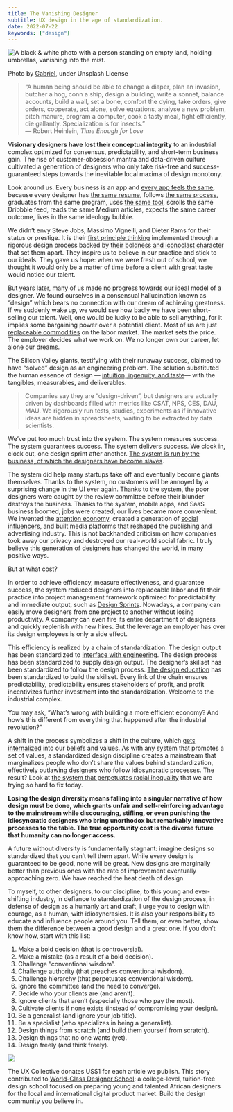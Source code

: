 ```yaml
---
title: The Vanishing Designer
subtitle: UX design in the age of standardization.
date: 2022-07-22
keywords: ["design"]
---
```


![A black & white photo with a person standing on empty land, holding umbrellas, vanishing into the mist.](https://miro.medium.com/v2/resize:fit:700/1*lhMyOw5uf7tDN38lekuxPQ.jpeg)

Photo by [Gabriel](https://unsplash.com/@natural), under Unsplash License

> “A human being should be able to change a diaper, plan an invasion, butcher a hog, conn a ship, design a building, write a sonnet, balance accounts, build a wall, set a bone, comfort the dying, take orders, give orders, cooperate, act alone, solve equations, analyse a new problem, pitch manure, program a computer, cook a tasty meal, fight efficiently, die gallantly. Specialization is for insects.”  
> — Robert Heinlein, _Time Enough for Love_

V**isionary designers have lost their conceptual integrity** to an industrial complex optimized for consensus, predictability, and short-term business gain. The rise of customer-obsession mantra and data-driven culture cultivated a generation of designers who only take risk-free and success-guaranteed steps towards the inevitable local maxima of design monotony.

Look around us. Every business is an app and [every app feels the same](/ever-wonder-why-the-most-popular-apps-are-starting-to-look-the-same-it-might-be-a-good-thing-e54aadd50fd5), because every designer has [the same resume](/is-your-design-portfolio-hurting-you-f167a925ab1b), follows [the same process](https://medium.com/digital-experience-design/how-to-apply-a-design-thinking-hcd-ux-or-any-creative-process-from-scratch-b8786efbf812), graduates from the same program, uses [the same tool](https://uxtools.co/survey-2020/), scrolls the same Dribbble feed, reads the same Medium articles, expects the same career outcome, lives in the same ideology bubble.

We didn’t envy Steve Jobs, Massimo Vignelli, and Dieter Rams for their status or prestige. It is their [first principle thinking](https://www.interaction-design.org/literature/article/dieter-rams-10-timeless-commandments-for-good-design) implemented through a rigorous design process backed by [their boldness and iconoclast character](https://www.youtube.com/watch?v=kYfNvmF0Bqw) that set them apart. They inspire us to believe in our practice and stick to our ideals. They gave us hope: when we were fresh out of school, we thought it would only be a matter of time before a client with great taste would notice our talent.

But years later, many of us made no progress towards our ideal model of a designer. We found ourselves in a consensual hallucination known as “design” which bears no connection with our dream of achieving greatness. If we suddenly wake up, we would see how badly we have been short-selling our talent. Well, one would be lucky to be able to sell anything, for it implies some bargaining power over a potential client. Most of us are just [replaceable commodities](https://medium.com/nyc-design/its-true-ui-is-now-a-commodity-skill-1bac17d125b2) on the labor market. The market sets the price. The employer decides what we work on. We no longer own our career, let alone our dreams.

The Silicon Valley giants, testifying with their runaway success, claimed to have “solved” design as an engineering problem. The solution substituted the human essence of design — [intuition, ingenuity, and taste](https://modus.medium.com/data-driven-design-is-killing-our-instincts-d448d141653d)— with the tangibles, measurables, and deliverables.

> Companies say they are “design-driven”, but designers are actually driven by dashboards filled with metrics like CSAT, NPS, CES, DAU, MAU. We rigorously run tests, studies, experiments as if innovative ideas are hidden in spreadsheets, waiting to be extracted by data scientists.

We’ve put too much trust into the system. The system measures success. The system guarantees success. The system delivers success. We clock in, clock out, one design sprint after another. [The system is run by the business, of which the designers have become slaves](/five-ways-to-tell-if-a-company-is-really-design-driven-be10c8659e0b).

The system did help many startups take off and eventually become giants themselves. Thanks to the system, no customers will be annoyed by a surprising change in the UI ever again. Thanks to the system, the poor designers were caught by the review committee before their blunder destroys the business. Thanks to the system, mobile apps, and SaaS business boomed, jobs were created, our lives became more convenient. We invented the [attention economy](https://www.nngroup.com/articles/attention-economy/), created a generation of [social influencers](/i-disguised-as-an-instagram-ux-influencer-for-4-months-this-is-what-i-learned-about-our-community-4a4b4e8844b), and built media platforms that reshaped the publishing and advertising industry. This is not backhanded criticism on how companies took away our privacy and destroyed our real-world social fabric. I truly believe this generation of designers has changed the world, in many positive ways.

But at what cost?

In order to achieve efficiency, measure effectiveness, and guarantee success, the system reduced designers into replaceable labor and fit their practice into project management framework optimized for predictability and immediate output, such as [Design Sprints](https://www.gv.com/sprint/). Nowadays, a company can easily move designers from one project to another without losing productivity. A company can even fire its entire department of designers and quickly replenish with new hires. But the leverage an employer has over its design employees is only a side effect.

This efficiency is realized by a chain of standardization. The design output has been standardized to [interface with engineering](/a-guide-to-improving-your-design-to-development-hand-off-process-574ebf8f96b6). The design process has been standardized to supply design output. The designer’s skillset has been standardized to follow the design process. [The design education](https://careerfoundry.com/en/blog/ux-design/best-ux-bootcamps-and-how-to-choose-one/#what-will-i-learn-in-a-ux-design-bootcamp) has been standardized to build the skillset. Every link of the chain ensures predictability, predictability ensures stakeholders of profit, and profit incentivizes further investment into the standardization. Welcome to the industrial complex.

You may ask, “What’s wrong with building a more efficient economy? And how’s this different from everything that happened after the industrial revolution?”

A shift in the process symbolizes a shift in the culture, which [gets internalized](https://www.invisionapp.com/inside-design/design-system-constraints/) into our beliefs and values. As with any system that promotes a set of values, a standardized design discipline creates a mainstream that marginalizes people who don’t share the values behind standardization, effectively outlawing designers who follow idiosyncratic processes. The result? Look at [the system that perpetuates racial inequality](https://www.vox.com/2020/6/17/21284527/systemic-racism-black-americans-9-charts-explained) that we are trying so hard to fix today.

**Losing the design diversity means falling into a singular narrative of how design must be done, which grants unfair and self-reinforcing advantage to the mainstream while discouraging, stifling, or even punishing the idiosyncratic designers who bring unorthodox but remarkably innovative processes to the table. The true opportunity cost is the diverse future that humanity can no longer access.**

A future without diversity is fundamentally stagnant: imagine designs so standardized that you can’t tell them apart. While every design is guaranteed to be good, none will be great. New designs are marginally better than previous ones with the rate of improvement eventually approaching zero. We have reached the heat death of design.

To myself, to other designers, to our discipline, to this young and ever-shifting industry, in defiance to standardization of the design process, in defense of design as a humanly art and craft, I urge you to design with courage, as a human, with idiosyncrasies. It is also your responsibility to educate and influence people around you. Tell them, or even better, show them the difference between a good design and a great one. If you don’t know how, start with this list:

1.  Make a bold decision (that is controversial).
2.  Make a mistake (as a result of a bold decision).
3.  Challenge “conventional wisdom”.
4.  Challenge authority (that preaches conventional wisdom).
5.  Challenge hierarchy (that perpetuates conventional wisdom).
6.  Ignore the committee (and the need to converge).
7.  Decide who your clients are (and aren’t).
8.  Ignore clients that aren’t (especially those who pay the most).
9.  Cultivate clients if none exists (instead of compromising your design).
10. Be a generalist (and ignore your job title).
11. Be a specialist (who specializes in being a generalist).
12. Design things from scratch (and build them yourself from scratch).
13. Design things that no one wants (yet).
14. Design freely (and think freely).

![](https://miro.medium.com/v2/resize:fit:94/0*TB8AOcxTqA8-5N9f.png)

The UX Collective donates US$1 for each article we publish. This story contributed to [World-Class Designer School](https://www.wcd.school/): a college-level, tuition-free design school focused on preparing young and talented African designers for the local and international digital product market. Build the design community you believe in.

